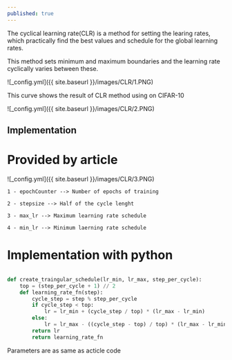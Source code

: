 ```yaml
---
published: true
---
```

The cyclical learning rate(CLR) is a method for setting the learing rates, which practically find the best values and schedule for the global learning rates.

This method sets minimum and maximum boundaries and the learning rate cyclically varies between these.

![_config.yml]({{ site.baseurl }}/images/CLR/1.PNG)


This curve shows the result of CLR method using on CIFAR-10

![_config.yml]({{ site.baseurl }}/images/CLR/2.PNG)

## Implementation

# Provided by article

![_config.yml]({{ site.baseurl }}/images/CLR/3.PNG)

    1 - epochCounter --> Number of epochs of training 

    2 - stepsize --> Half of the cycle lenght

	3 - max_lr --> Maximum learning rate schedule
	
    4 - min_lr --> Minimum laerning rate schedule
    
    
# Implementation with python

```python

def create_traingular_schedule(lr_min, lr_max, step_per_cycle):
	top = (step_per_cycle + 1) // 2
    def learning_rate_fn(step):
    	cycle_step = step % step_per_cycle
        if cycle_step < top:
        	lr = lr_min + (cycle_step / top) * (lr_max - lr_min)
        else:
            lr = lr_max - ((cycle_step - top) / top) * (lr_max - lr_min)
        return lr
        return learning_rate_fn
```

Parameters are as same as acticle code

